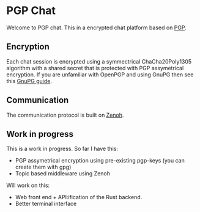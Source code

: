 # PGP Chat

Welcome to PGP chat. This in a encrypted chat platform based on [PGP](https://en.wikipedia.org/wiki/Pretty_Good_Privacy).

## Encryption

Each chat session is encrypted using a symmectrical ChaCha20Poly1305 algorithm
with a shared secret that is protected with PGP assymetrical
encryption. If you are unfamiliar with OpenPGP and using GnuPG then see this [GnuPG guide](https://www.gnupg.org/gph/en/manual/c14.html). 

## Communication

The communication protocol is built on [Zenoh](https://github.com/eclipse-zenoh/zenoh).

## Work in progress

This is a work in progress. So far I have this:

- PGP assymetrical encryption using pre-existing pgp-keys (you can create them with gpg)
- Topic based middleware using Zenoh

Will work on this:

- Web front end + API:ification of the Rust backend.
- Better terminal interface

